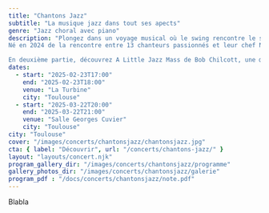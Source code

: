 ```yaml
---
title: "Chantons Jazz"
subtitle: "La musique jazz dans tout ses apects"
genre: "Jazz choral avec piano"
description: "Plongez dans un voyage musical où le swing rencontre le sacré.
Né en 2024 de la rencontre entre 13 chanteurs passionnés et leur chef Nathan Gardes, l’ensemble vocal Butterfly explore pour cette saison l’univers foisonnant du jazz : des standards mythiques de Duke Ellington aux ballades intemporelles popularisées par Ella Fitzgerald, en passant par l’énergie du gospel et la profondeur des negro-spirituals.

En deuxième partie, découvrez A Little Jazz Mass de Bob Chilcott, une œuvre qui marie la structure de la messe latine aux rythmes et couleurs du jazz : swing, blues, ballade… le tout soutenu par l’accompagnement inspiré du pianiste Marin Pascual."
dates:
  - start: "2025-02-23T17:00"
    end: "2025-02-23T18:00"
    venue: "La Turbine"
    city: "Toulouse"	
  - start: "2025-03-22T20:00"
    end: "2025-03-22T21:00"
    venue: "Salle Georges Cuvier"
    city: "Toulouse" 
city: "Toulouse"
cover: "/images/concerts/chantonsjazz/chantonsjazz.jpg"
cta: { label: "Découvrir", url: "/concerts/chantons-jazz/" }
layout: "layouts/concert.njk" 
program_gallery_dir: "/images/concerts/chantonsjazz/programme"
gallery_photos_dir: "/images/concerts/chantonsjazz/galerie"
program_pdf : "/docs/concerts/chantonsjazz/note.pdf"
---
```

Blabla